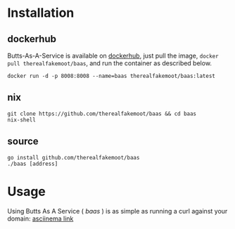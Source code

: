 # Installation

## dockerhub
Butts-As-A-Service is available on [dockerhub](https://hub.docker.com/r/therealfakemoot/baas), just pull the image, `docker pull therealfakemoot/baas`, and run the container as described below.

```
docker run -d -p 8008:8008 --name=baas therealfakemoot/baas:latest
```

## nix

```
git clone https://github.com/therealfakemoot/baas && cd baas
nix-shell
```

## source

```
go install github.com/therealfakemoot/baas
./baas [address]
```

# Usage
Using Butts As A Service ( *baas* ) is as simple as running a curl against your domain:
[asciinema link](https://cast.ndumas.com/a/xpesSQ97NLw4rZOMKy716FGWB)
